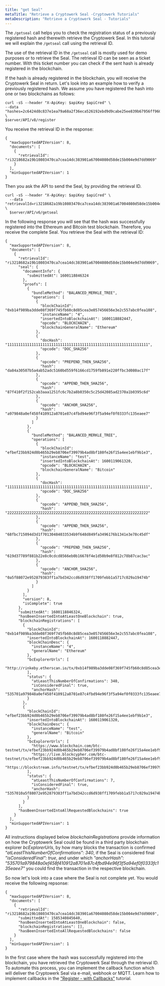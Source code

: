 ```yaml
---
title: "get Seal"
metaTitle: "Retrieve a Cryptowerk Seal -Cryptowerk Tutorials"
metaDescription: "Retrieve a Cryptowerk Seal - Tutorials"
---
```


The `/getseal` call helps you to check the registration status of a previously registered hash and therewith retrieve the Cryptowerk Seal. In this tutorial we will explain the `/getseal` call using the retrieval ID.

The use of the retrieval ID in the `/getseal` call is mostly used for demo purposes or to retrieve the Seal. The retrieval ID can be seen as a ticket number. With this ticket number you can check if the sent hash is already registered in the blockchain.

If the hash is already registered in the blockchain, you will receive the Cryptowerk Seal in return. Let's look into an example how to verify a previously registered hash.
We assume you have registered the hash into one or two blockchains as follows:
```
curl -sS --header "X-ApiKey: $apiKey $apiCred" \
--data "hashes=2c6424d8c837e1ea79a68a2f36eca526192ebd9d9cabe25ee839b67956ff960a" \
$server/API/v8/register
```

You receive the retrieval ID in the response:
```
{
  "maxSupportedAPIVersion": 8,
  "documents": [
    {
      "retrievalId": "ri3218682a19b10803470ca7cea14dc383901a67004080d58de15b004e9d7dd9069"
    }
  ],
  "minSupportedAPIVersion": 1
}
```
Then you ask the API to send the Seal, by providing the retrieval ID.

```
curl -sS --header "X-ApiKey: $apiKey $apiCred" \
  --data "retrievalId=ri3218682a19b10803470ca7cea14dc383901a67004080d58de15b004e9d7dd9069" \
  $server/API/v6/getseal

```

In the following response you will see that the hash was successfully registered into the Ethereum and Bitcoin test blockchain. Therefore, you receive the complete Seal. You retrieve the Seal with the retrieval ID:

```
{
  "maxSupportedAPIVersion": 8,
  "documents": [
    {
      "retrievalId": "ri3218682a19b10803470ca7cea14dc383901a67004080d58de15b004e9d7dd9069",
      "seal": {
        "documentInfo": {
          "submittedAt": 1600118846324
        },
        "proofs": [
          {
            "bundleMethod": "BALANCED_MERKLE_TREE",
            "operations": [
              {
                "blockChainId": "0xb14f989ba3dde08f369f745fb60c8d85cea3e057456656e3e2c557abc0fea108",
                "instanceName": "4",
                "insertedIntoBlockchainAt": 1600118882447,
                "opcode": "BLOCKCHAIN",
                "blockchainGeneralName": "Ethereum"
              },
              {
                "docHash": "1111111111111111111111111111111111111111111111111111111111111111",
                "opcode": "DOC_SHA256"
              },
              {
                "opcode": "PREPEND_THEN_SHA256",
                "hash": "da84a30507b5a4ab52adc5160bd559f6166cd1759fb891e220ffbc3d080ac17f"
              },
              {
                "opcode": "APPEND_THEN_SHA256",
                "hash": "87f410f2f152cab3aaa1251fc6c7b2a8b0350c5c25d42085ad2370a1b0395c6d"
              },
              {
                "opcode": "ANCHOR_SHA256",
                "hash": "a979848a0ef458f410912a8701e87c4fbd94e96f3f5a94ef0f0333fc135eaee7"
              }
            ]
          },
          {
            "bundleMethod": "BALANCED_MERKLE_TREE",
            "operations": [
              {
                "blockChainId": "efbef23bb924d0b465b29eb8706ef39979b4ad8bf180fe26f15a4ee1ebf9b1e3",
                "instanceName": "test",
                "insertedIntoBlockchainAt": 1600119061320,
                "opcode": "BLOCKCHAIN",
                "blockchainGeneralName": "Bitcoin"
              },
              {
                "docHash": "1111111111111111111111111111111111111111111111111111111111111111",
                "opcode": "DOC_SHA256"
              },
              {
                "opcode": "APPEND_THEN_SHA256",
                "hash": "2222222222222222222222222222222222222222222222222222222222222222"
              },
              {
                "opcode": "APPEND_THEN_SHA256",
                "hash": "68fbc715094d3d1f70130484033534b9f648d849fa3496176b1341e3e78c45df"
              },
              {
                "opcode": "PREPEND_THEN_SHA256",
                "hash": "619d37789f881b22e8c0cdcd8566eb0b16678f4e1d50b9e8f812c78b87cac3ac"
              },
              {
                "opcode": "ANCHOR_SHA256",
                "hash": "0a5f88072e952879383ff1a7bd342ccd6d938ff1709febb1a5717c029a19474b"
              }
            ]
          }
        ],
        "version": 8,
        "isComplete": true
      },
      "submittedAt": 1600118846324,
      "hasBeenInsertedIntoAtLeastOneBlockchain": true,
      "blockchainRegistrations": [
        {
          "blockChainId": "0xb14f989ba3dde08f369f745fb60c8d85cea3e057456656e3e2c557abc0fea108",
          "insertedIntoBlockchainAt": 1600118882447,
          "blockChainDesc": {
            "instanceName": "4",
            "generalName": "Ethereum"
          },
          "bcExplorerUrls": [
            "http://rinkeby.etherscan.io/tx/0xb14f989ba3dde08f369f745fb60c8d85cea3e057456656e3e2c557abc0fea108"
          ],
          "status": {
            "atLeastThisNumberOfConfirmations": 340,
            "isConsideredFinal": true,
            "anchorHash": "535701a979848a0ef458f410912a8701e87c4fbd94e96f3f5a94ef0f0333fc135eaee7"
          }
        },
        {
          "blockChainId": "efbef23bb924d0b465b29eb8706ef39979b4ad8bf180fe26f15a4ee1ebf9b1e3",
          "insertedIntoBlockchainAt": 1600119061320,
          "blockChainDesc": {
            "instanceName": "test",
            "generalName": "Bitcoin"
          },
          "bcExplorerUrls": [
            "https://www.blockchain.com/btc-testnet/tx/efbef23bb924d0b465b29eb8706ef39979b4ad8bf180fe26f15a4ee1ebf9b1e3",
            "https://live.blockcypher.com/btc-testnet/tx/efbef23bb924d0b465b29eb8706ef39979b4ad8bf180fe26f15a4ee1ebf9b1e3",
            "https://blockstream.info/testnet/tx/efbef23bb924d0b465b29eb8706ef39979b4ad8bf180fe26f15a4ee1ebf9b1e3"
          ],
          "status": {
            "atLeastThisNumberOfConfirmations": 7,
            "isConsideredFinal": true,
            "anchorHash": "5357010a5f88072e952879383ff1a7bd342ccd6d938ff1709febb1a5717c029a19474b"
          }
        }
      ],
      "hasBeenInsertedIntoAllRequestedBlockchains": true
    }
  ],
  "minSupportedAPIVersion": 1
}

```

All instructions displayed below *blockchainRegistrations* provide information on how the Cryptowerk Seal could be found in a third party blockchain explorer *bcExplorerUrls*, by how many blocks the transaction is confirmed *"atLeastThisNumberOfConfirmations": 340*, if the Seal is considered final *"isConsideredFinal": true*, and under which *"anchorHash": "535701a979848a0ef458f410912a8701e87c4fbd94e96f3f5a94ef0f0333fc135eaee7"* you could find the transaction in the respective blockchain. 

So now let's look into a case where the Seal is not complete yet. You would receive the following repsonse:

```
{
  "maxSupportedAPIVersion": 8,
  "documents": [
    {
      "retrievalId": "ri3218682a19b10803470ca7cea14dc383901a67004080d58de15b004e9d7dd9069",
      "submittedAt": 1585340845640,
      "hasBeenInsertedIntoAtLeastOneBlockchain": false,
      "blockchainRegistrations": [],
      "hasBeenInsertedIntoAllRequestedBlockchains": false
    }
  ],
  "minSupportedAPIVersion": 1
}
```
In the first case where the hash was successfully registered into the blockchain, you have retrieved the Cryptowerk Seal through the retrieval ID. To automate this process, you can implement the callback function which will deliver the Cryptowerk Seal via e-mail, webhook or MQTT. Learn how to implement callbacks in the ["Register - with Callbacks"](https://docs.cryptowerk.com/tutorials/3-register-with-callbacks) tutorial.



